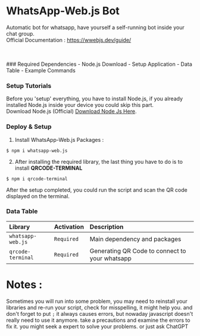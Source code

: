 # WhatsApp-Web.js Bot
Automatic bot for whatsapp, have yourself a self-running bot inside your chat group. <br>
Official Documentation : https://wwebjs.dev/guide/ <br><br>

<br>
### Required Dependencies
- Node.js Download
- Setup Application
- Data Table
- Example Commands

<br>

### Setup Tutorials
Before you 'setup' everything, you have to install Node.js, if you already installed Node.js inside your device you could skip this part. <br>
Download Node.js (Official)  [Download Node Js Here](https://nodejs.org/).

### Deploy & Setup
1. Install WhatsApp-Web.js Packages :
   
```
$ npm i whatsapp-web.js
```
 2. After installing the required library, the last thing you have to do is to install **QRCODE-TERMINAL**
```
$ npm i qrcode-terminal
```

After the setup completed, you could run the script and scan the QR code displayed on the terminal.


### Data Table
| Library | Activation     | Description                |
| :-------- | :------- | :------------------------- |
| `whatsapp-web.js` | `Required` | Main dependency and packages |
| `qrcode-terminal` | `Required` | Generating QR Code to connect to your whatsapp |

# Notes :

Sometimes you will run into some problem, you may need to reinstall your libraries and re-run your script, check for misspelling, it might help you. and don't forget to put `;` it always causes errors, but nowaday javascript doesn't really need to use it anymore. take a precautions and examine the errors to fix it. you might seek a expert to solve your problems. or just ask ChatGPT

